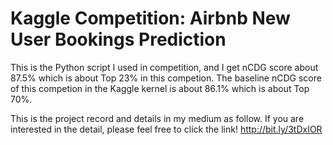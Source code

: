 # Kaggle Competition: Airbnb New User Bookings Prediction

This is the Python script I used in competition, and I get nCDG score about 87.5% which is about Top 23% in this competion. The baseline nCDG score of this competion in the Kaggle kernel is about 86.1% which is about Top 70%.

This is the project record and details in my medium as follow. If you are interested in the detail, please feel free to click the link!
http://bit.ly/3tDxIOR
